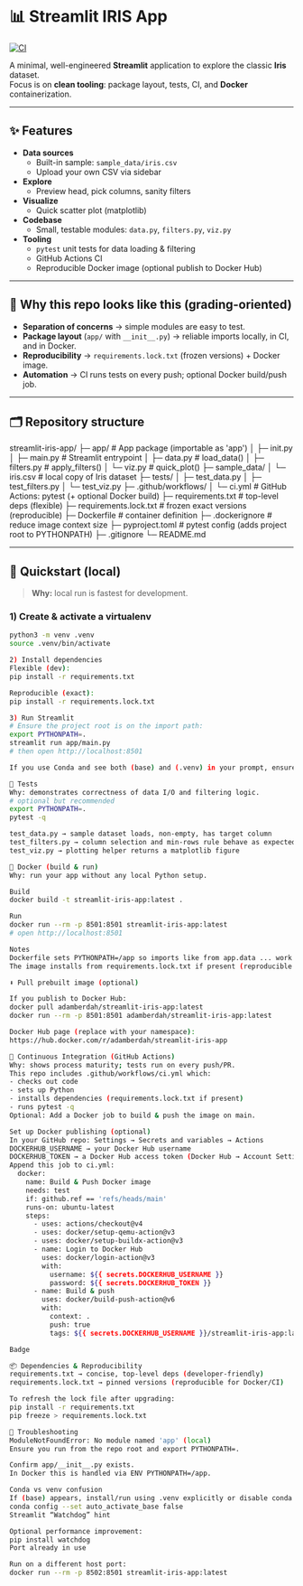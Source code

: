 # 📊 Streamlit IRIS App

[![CI](https://github.com/adamberdah/streamlit-iris-app/actions/workflows/ci.yml/badge.svg?branch=main)](https://github.com/adamberdah/streamlit-iris-app/actions/workflows/ci.yml)

A minimal, well-engineered **Streamlit** application to explore the classic **Iris** dataset.  
Focus is on **clean tooling**: package layout, tests, CI, and **Docker** containerization.

---

## ✨ Features

- **Data sources**
  - Built-in sample: `sample_data/iris.csv`
  - Upload your own CSV via sidebar
- **Explore**
  - Preview head, pick columns, sanity filters
- **Visualize**
  - Quick scatter plot (matplotlib)
- **Codebase**
  - Small, testable modules: `data.py`, `filters.py`, `viz.py`
- **Tooling**
  - `pytest` unit tests for data loading & filtering
  - GitHub Actions CI
  - Reproducible Docker image (optional publish to Docker Hub)

---

## 🧠 Why this repo looks like this (grading-oriented)

- **Separation of concerns** → simple modules are easy to test.
- **Package layout** (`app/` with `__init__.py`) → reliable imports locally, in CI, and in Docker.
- **Reproducibility** → `requirements.lock.txt` (frozen versions) + Docker image.
- **Automation** → CI runs tests on every push; optional Docker build/push job.

---

## 🗂️ Repository structure

streamlit-iris-app/
├─ app/ # App package (importable as 'app')
│ ├─ init.py
│ ├─ main.py # Streamlit entrypoint
│ ├─ data.py # load_data()
│ ├─ filters.py # apply_filters()
│ └─ viz.py # quick_plot()
├─ sample_data/
│ └─ iris.csv # local copy of Iris dataset
├─ tests/
│ ├─ test_data.py
│ ├─ test_filters.py
│ └─ test_viz.py
├─ .github/workflows/
│ └─ ci.yml # GitHub Actions: pytest (+ optional Docker build)
├─ requirements.txt # top-level deps (flexible)
├─ requirements.lock.txt # frozen exact versions (reproducible)
├─ Dockerfile # container definition
├─ .dockerignore # reduce image context size
├─ pyproject.toml # pytest config (adds project root to PYTHONPATH)
├─ .gitignore
└─ README.md


---

## 🚀 Quickstart (local)
> **Why:** local run is fastest for development.

### 1) Create & activate a virtualenv
```bash
python3 -m venv .venv
source .venv/bin/activate

2) Install dependencies
Flexible (dev):
pip install -r requirements.txt

Reproducible (exact):
pip install -r requirements.lock.txt

3) Run Streamlit
# Ensure the project root is on the import path:
export PYTHONPATH=.
streamlit run app/main.py
# then open http://localhost:8501

If you use Conda and see both (base) and (.venv) in your prompt, ensure you install/launch with the venv (or set PYTHONPATH=. as above).

🧪 Tests
Why: demonstrates correctness of data I/O and filtering logic.
# optional but recommended
export PYTHONPATH=.
pytest -q

test_data.py → sample dataset loads, non-empty, has target column
test_filters.py → column selection and min-rows rule behave as expected
test_viz.py → plotting helper returns a matplotlib figure

🐳 Docker (build & run)
Why: run your app without any local Python setup.

Build
docker build -t streamlit-iris-app:latest .

Run
docker run --rm -p 8501:8501 streamlit-iris-app:latest
# open http://localhost:8501

Notes
Dockerfile sets PYTHONPATH=/app so imports like from app.data ... work in-container.
The image installs from requirements.lock.txt if present (reproducible builds).

⬇️ Pull prebuilt image (optional)

If you publish to Docker Hub:
docker pull adamberdah/streamlit-iris-app:latest
docker run --rm -p 8501:8501 adamberdah/streamlit-iris-app:latest

Docker Hub page (replace with your namespace):
https://hub.docker.com/r/adamberdah/streamlit-iris-app

🔄 Continuous Integration (GitHub Actions)
Why: shows process maturity; tests run on every push/PR.
This repo includes .github/workflows/ci.yml which:
- checks out code
- sets up Python
- installs dependencies (requirements.lock.txt if present)
- runs pytest -q
Optional: Add a Docker job to build & push the image on main.

Set up Docker publishing (optional)
In your GitHub repo: Settings → Secrets and variables → Actions
DOCKERHUB_USERNAME → your Docker Hub username
DOCKERHUB_TOKEN → a Docker Hub access token (Docker Hub → Account Settings → Security)
Append this job to ci.yml:
  docker:
    name: Build & Push Docker image
    needs: test
    if: github.ref == 'refs/heads/main'
    runs-on: ubuntu-latest
    steps:
      - uses: actions/checkout@v4
      - uses: docker/setup-qemu-action@v3
      - uses: docker/setup-buildx-action@v3
      - name: Login to Docker Hub
        uses: docker/login-action@v3
        with:
          username: ${{ secrets.DOCKERHUB_USERNAME }}
          password: ${{ secrets.DOCKERHUB_TOKEN }}
      - name: Build & push
        uses: docker/build-push-action@v6
        with:
          context: .
          push: true
          tags: ${{ secrets.DOCKERHUB_USERNAME }}/streamlit-iris-app:latest

Badge

📦 Dependencies & Reproducibility
requirements.txt → concise, top-level deps (developer-friendly)
requirements.lock.txt → pinned versions (reproducible for Docker/CI)

To refresh the lock file after upgrading:
pip install -r requirements.txt
pip freeze > requirements.lock.txt

🧰 Troubleshooting
ModuleNotFoundError: No module named 'app' (local)
Ensure you run from the repo root and export PYTHONPATH=.

Confirm app/__init__.py exists.
In Docker this is handled via ENV PYTHONPATH=/app.

Conda vs venv confusion
If (base) appears, install/run using .venv explicitly or disable conda auto-activation:
conda config --set auto_activate_base false
Streamlit “Watchdog” hint

Optional performance improvement:
pip install watchdog
Port already in use

Run on a different host port:
docker run --rm -p 8502:8501 streamlit-iris-app:latest